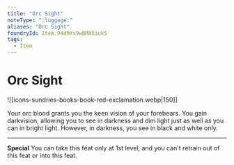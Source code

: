 ```yaml
---
title: "Orc Sight"
noteType: ":luggage:"
aliases: "Orc Sight"
foundryId: Item.94d9Yx9wBMXXiukS
tags:
  - Item
---
```


# Orc Sight
![[icons-sundries-books-book-red-exclamation.webp|150]]

Your orc blood grants you the keen vision of your forebears. You gain darkvision, allowing you to see in darkness and dim light just as well as you can in bright light. However, in darkness, you see in black and white only.

* * *

**Special** You can take this feat only at 1st level, and you can't retrain out of this feat or into this feat.
